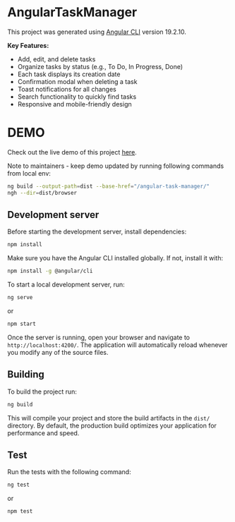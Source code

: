 # AngularTaskManager

This project was generated using [Angular CLI](https://github.com/angular/angular-cli) version 19.2.10.

**Key Features:**

- Add, edit, and delete tasks
- Organize tasks by status (e.g., To Do, In Progress, Done)
- Each task displays its creation date
- Confirmation modal when deleting a task
- Toast notifications for all changes
- Search functionality to quickly find tasks
- Responsive and mobile-friendly design

# DEMO

Check out the live demo of this project [here](https://cairana.github.io/angular-task-manager/).

Note to maintainers - keep demo updated by running following commands from local env:
```bash
ng build --output-path=dist --base-href="/angular-task-manager/"
ngh --dir=dist/browser
```

## Development server

Before starting the development server, install dependencies:

```bash
npm install
```

Make sure you have the Angular CLI installed globally. If not, install it with:

```bash
npm install -g @angular/cli
```

To start a local development server, run:

```bash
ng serve
```

or

```bash
npm start
```

Once the server is running, open your browser and navigate to `http://localhost:4200/`. 
The application will automatically reload whenever you modify any of the source files.

## Building

To build the project run:

```bash
ng build
```

This will compile your project and store the build artifacts in the `dist/` directory. 
By default, the production build optimizes your application for performance and speed.

## Test
Run the tests with the following command:

```bash
ng test
```
or

```bash
npm test
```

